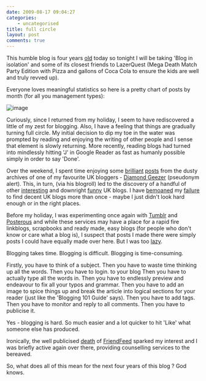 ```yaml
---
date: 2009-08-17 09:04:27
categories:
    - uncategorised
title: full circle
layout: post
comments: true
---
```

This humble blog is four years
[old](http://www.nbrightside.com/blog/2005/08/17/dot-bombs/) today so tonight
I will be taking 'Blog in isolation' and some of its closest friends to
LazerQuest (Mega Death Match Party Edition with Pizza and gallons of
Coca Cola to ensure the kids are well and truly revved up).

Everyone loves meaningful statistics so here is a pretty chart of posts
by month (for all you management types):

![image](http://spreadsheets.google.com/pub?key=pHBwkjgvEIx6vrJYL9mbCcQ&oid=7&output=image)

Curiously, since I returned from my holiday, I seem to have rediscovered
a little of my zest for blogging. Also, I have a feeling that things are
gradually turning full circle. My initial decision to dip my toe in the
water was prompted by reading and enjoying the writing of other people
and I sense that element is slowly returning. More recently, reading
blogs had turned into mindlessly hitting 'J' in Google Reader as fast as
humanly possible simply in order to say 'Done'.

Over the weekend, I spent time enjoying some
[brilliant](http://diamondgeezer.blogspot.com/2005_07_01_archive.html#112192551110319719)
[posts](http://diamondgeezer.blogspot.com/2005_09_01_diamondgeezer_archive.html#112615864053932787)
from the dusty archives of one of my favourite UK bloggers -
[Diamond Geezer](http://diamondgeezer.blogspot.com) (pseudonym alert).
This, in
turn, (via his blogroll) led to the discovery of a handful of other
[interesting](http://www.dummies-for-destruction.co.uk/random/) and
downright
[funny](http://scaryduck.blogspot.com/2009/08/neither-mirth-nor-woe-sucker.html)
UK blogs. I have
[bemoaned](http://www.nbrightside.com/blog/2006/08/09/the-state-of-the-uk-blogosphere)
my [failure](http://www.nbrightside.com/blog/2007/11/14/top-10-uk-blogs/) to
find decent UK blogs more than once - maybe I just didn't look hard
enough or in the right places.

Before my holiday, I was experimenting once again with
[Tumblr](http://andyc.tumblr.com/) and
[Posterous](http://andyc.posterous.com/) and while these services may
have a place for a rapid fire linkblogs, scrapbooks and ready made, easy
blogs (for people who don't know or care what a blog is), I suspect that
posts I made there were simply posts I could have equally made over
here. But I was too
[lazy](http://www.nbrightside.com/blog/2007/02/08/the-art-of-lazy-consultancy/).

Blogging takes time. Blogging is difficult. Blogging is time-consuming.

Firstly, you have to think of a subject. Then you have to waste time
thinking up all the words. Then you have to login. to your blog Then you
have to actually type all the words in. Then you have to endlessly
preview and endeavour to fix all your typos and grammar. Then you have
to add an image to spice things up and break the article into logical
sections for your reader (just like the 'Blogging 101 Guide' says). Then
you have to add tags. Then you have to monitor and reply to all
comments. Then you have to publicise it.

Yes - blogging is hard. So much easier and a lot quicker to hit 'Like'
what someone else has produced.

Ironically, the well publicised
[death](http://blog.friendfeed.com/2009/08/friendfeed-accepts-facebook-friend.html)
of [FriendFeed](http://friendfeed.com/) sparked my interest and I was
briefly active again over there, providing counselling services to the
bereaved.

So, what does all of this mean for the next four years of this blog ?
God knows.
